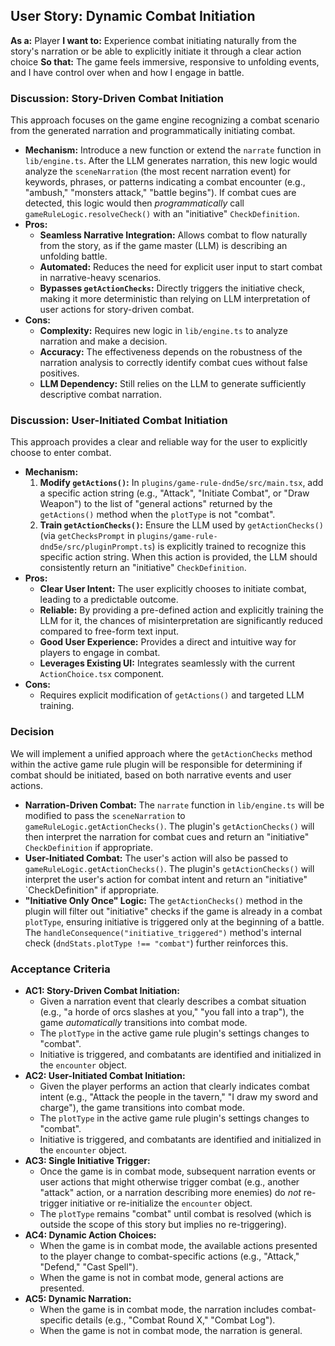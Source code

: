 ## User Story: Dynamic Combat Initiation

**As a:** Player
**I want to:** Experience combat initiating naturally from the story's narration or be able to explicitly initiate it through a clear action choice
**So that:** The game feels immersive, responsive to unfolding events, and I have control over when and how I engage in battle.

### Discussion: Story-Driven Combat Initiation

This approach focuses on the game engine recognizing a combat scenario from the generated narration and programmatically initiating combat.

*   **Mechanism:** Introduce a new function or extend the `narrate` function in `lib/engine.ts`. After the LLM generates narration, this new logic would analyze the `sceneNarration` (the most recent narration event) for keywords, phrases, or patterns indicating a combat encounter (e.g., "ambush," "monsters attack," "battle begins"). If combat cues are detected, this logic would then *programmatically* call `gameRuleLogic.resolveCheck()` with an "initiative" `CheckDefinition`.
*   **Pros:**
    *   **Seamless Narrative Integration:** Allows combat to flow naturally from the story, as if the game master (LLM) is describing an unfolding battle.
    *   **Automated:** Reduces the need for explicit user input to start combat in narrative-heavy scenarios.
    *   **Bypasses `getActionChecks`:** Directly triggers the initiative check, making it more deterministic than relying on LLM interpretation of user actions for story-driven combat.
*   **Cons:**
    *   **Complexity:** Requires new logic in `lib/engine.ts` to analyze narration and make a decision.
    *   **Accuracy:** The effectiveness depends on the robustness of the narration analysis to correctly identify combat cues without false positives.
    *   **LLM Dependency:** Still relies on the LLM to generate sufficiently descriptive combat narration.

### Discussion: User-Initiated Combat Initiation

This approach provides a clear and reliable way for the user to explicitly choose to enter combat.

*   **Mechanism:**
    1.  **Modify `getActions()`:** In `plugins/game-rule-dnd5e/src/main.tsx`, add a specific action string (e.g., "Attack", "Initiate Combat", or "Draw Weapon") to the list of "general actions" returned by the `getActions()` method when the `plotType` is not "combat".
    2.  **Train `getActionChecks()`:** Ensure the LLM used by `getActionChecks()` (via `getChecksPrompt` in `plugins/game-rule-dnd5e/src/pluginPrompt.ts`) is explicitly trained to recognize this specific action string. When this action is provided, the LLM should consistently return an "initiative" `CheckDefinition`.
*   **Pros:**
    *   **Clear User Intent:** The user explicitly chooses to initiate combat, leading to a predictable outcome.
    *   **Reliable:** By providing a pre-defined action and explicitly training the LLM for it, the chances of misinterpretation are significantly reduced compared to free-form text input.
    *   **Good User Experience:** Provides a direct and intuitive way for players to engage in combat.
    *   **Leverages Existing UI:** Integrates seamlessly with the current `ActionChoice.tsx` component.
*   **Cons:**
    *   Requires explicit modification of `getActions()` and targeted LLM training.

### Decision

We will implement a unified approach where the `getActionChecks` method within the active game rule plugin will be responsible for determining if combat should be initiated, based on both narrative events and user actions.

*   **Narration-Driven Combat:** The `narrate` function in `lib/engine.ts` will be modified to pass the `sceneNarration` to `gameRuleLogic.getActionChecks()`. The plugin's `getActionChecks()` will then interpret the narration for combat cues and return an "initiative" `CheckDefinition` if appropriate.
*   **User-Initiated Combat:** The user's action will also be passed to `gameRuleLogic.getActionChecks()`. The plugin's `getActionChecks()` will interpret the user's action for combat intent and return an "initiative" `CheckDefinition" if appropriate.
*   **"Initiative Only Once" Logic:** The `getActionChecks()` method in the plugin will filter out "initiative" checks if the game is already in a combat `plotType`, ensuring initiative is triggered only at the beginning of a battle. The `handleConsequence("initiative_triggered")` method's internal check (`dndStats.plotType !== "combat"`) further reinforces this.

### Acceptance Criteria

*   **AC1: Story-Driven Combat Initiation:**
    *   Given a narration event that clearly describes a combat situation (e.g., "a horde of orcs slashes at you," "you fall into a trap"), the game *automatically* transitions into combat mode.
    *   The `plotType` in the active game rule plugin's settings changes to "combat".
    *   Initiative is triggered, and combatants are identified and initialized in the `encounter` object.
*   **AC2: User-Initiated Combat Initiation:**
    *   Given the player performs an action that clearly indicates combat intent (e.g., "Attack the people in the tavern," "I draw my sword and charge"), the game transitions into combat mode.
    *   The `plotType` in the active game rule plugin's settings changes to "combat".
    *   Initiative is triggered, and combatants are identified and initialized in the `encounter` object.
*   **AC3: Single Initiative Trigger:**
    *   Once the game is in combat mode, subsequent narration events or user actions that might otherwise trigger combat (e.g., another "attack" action, or a narration describing more enemies) do *not* re-trigger initiative or re-initialize the `encounter` object.
    *   The `plotType` remains "combat" until combat is resolved (which is outside the scope of this story but implies no re-triggering).
*   **AC4: Dynamic Action Choices:**
    *   When the game is in combat mode, the available actions presented to the player change to combat-specific actions (e.g., "Attack," "Defend," "Cast Spell").
    *   When the game is not in combat mode, general actions are presented.
*   **AC5: Dynamic Narration:**
    *   When the game is in combat mode, the narration includes combat-specific details (e.g., "Combat Round X," "Combat Log").
    *   When the game is not in combat mode, the narration is general.